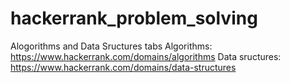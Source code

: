 # hackerrank_problem_solving
Alogorithms and Data Sructures tabs
Algorithms: https://www.hackerrank.com/domains/algorithms
Data sructures: https://www.hackerrank.com/domains/data-structures
